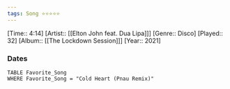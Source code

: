 ```yaml
---
tags: Song ⭐⭐⭐⭐⭐ 
---
```

[Time:: 4:14]
[Artist:: [[Elton John feat. Dua Lipa]]]
[Genre:: Disco]
[Played:: 32]
[Album:: [[The Lockdown Session]]]
[Year:: 2021]
### Dates
````dataview
TABLE Favorite_Song
WHERE Favorite_Song = "Cold Heart (Pnau Remix)"
````